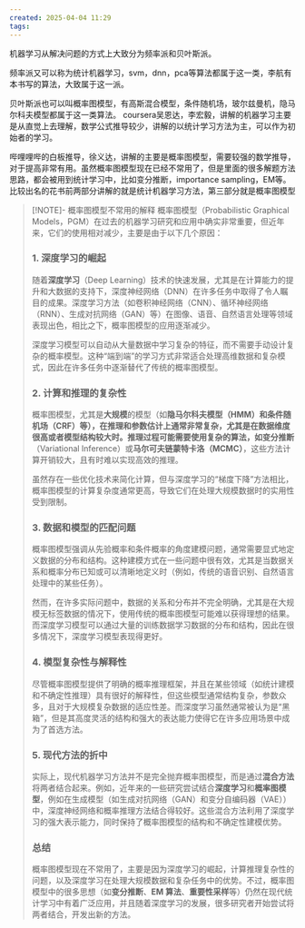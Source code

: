 ```yaml
---
created: 2025-04-04 11:29
tags:
---
```

机器学习从解决问题的方式上大致分为频率派和贝叶斯派。 

频率派又可以称为统计机器学习，svm，dnn，pca等算法都属于这一类，李航有本书写的算法，大致属于这一派。 

贝叶斯派也可以叫概率图模型，有高斯混合模型，条件随机场，玻尔兹曼机，隐马尔科夫模型都属于这一类算法。 coursera吴恩达，李宏毅，讲解的机器学习主要是从直觉上去理解，数学公式推导较少，讲解的以统计学习方法为主，可以作为初始者的学习。

哔哩哩哔的白板推导，徐义达，讲解的主要是概率图模型，需要较强的数学推导，对于提高非常有用。虽然概率图模型现在已经不常用了，但是里面的很多解题方法思路，都会被用到统计学习中，比如变分推断，importance sampling，EM等。比较出名的花书前两部分讲解的就是统计机器学习方法，第三部分就是概率图模型




> [!NOTE]- 概率图模型不常用的解释
> 概率图模型（Probabilistic Graphical Models，PGM）在过去的机器学习研究和应用中确实非常重要，但近年来，它们的使用相对减少，主要是由于以下几个原因：
> 
> ### 1. **深度学习的崛起**
> 随着**深度学习**（Deep Learning）技术的快速发展，尤其是在计算能力的提升和大数据的支持下，深度神经网络（DNN）在许多任务中取得了令人瞩目的成果。深度学习方法（如卷积神经网络（CNN）、循环神经网络（RNN）、生成对抗网络（GAN）等）在图像、语音、自然语言处理等领域表现出色，相比之下，概率图模型的应用逐渐减少。
> 
> 深度学习模型可以自动从大量数据中学习复杂的特征，而不需要手动设计复杂的概率模型。这种“端到端”的学习方式非常适合处理高维数据和复杂模式，因此在许多任务中逐渐替代了传统的概率图模型。
> 
> ### 2. **计算和推理的复杂性**
> 概率图模型，尤其是**大规模**的模型（如**隐马尔科夫模型（HMM）**和**条件随机场（CRF）**等），在推理和参数估计上通常非常复杂，尤其是在数据维度很高或者模型结构较大时。推理过程可能需要使用复杂的算法，如**变分推断**（Variational Inference）或**马尔可夫链蒙特卡洛（MCMC）**，这些方法计算开销较大，且有时难以实现高效的推理。
> 
> 虽然存在一些优化技术来简化计算，但与深度学习的“梯度下降”方法相比，概率图模型的计算复杂度通常更高，导致它们在处理大规模数据时的实用性受到限制。
> 
> ### 3. **数据和模型的匹配问题**
> 概率图模型强调从先验概率和条件概率的角度建模问题，通常需要显式地定义数据的分布和结构。这种建模方式在一些问题中很有效，尤其是当数据关系和概率分布已知或可以清晰地定义时（例如，传统的语音识别、自然语言处理中的某些任务）。
> 
> 然而，在许多实际问题中，数据的关系和分布并不完全明确，尤其是在大规模无标签数据的情况下，使用传统的概率图模型可能难以获得理想的结果。而深度学习模型可以通过大量的训练数据学习数据的分布和结构，因此在很多情况下，深度学习模型表现得更好。
> 
> ### 4. **模型复杂性与解释性**
> 尽管概率图模型提供了明确的概率推理框架，并且在某些领域（如统计建模和不确定性推理）具有很好的解释性，但这些模型通常结构复杂，参数众多，且对于大规模复杂数据的适应性差。而深度学习虽然通常被认为是“黑箱”，但是其高度灵活的结构和强大的表达能力使得它在许多应用场景中成为了首选方法。
> 
> ### 5. **现代方法的折中**
> 实际上，现代机器学习方法并不是完全抛弃概率图模型，而是通过**混合方法**将两者结合起来。例如，近年来的一些研究尝试结合**深度学习**和**概率图模型**，例如在生成模型（如生成对抗网络（GAN）和变分自编码器（VAE））中，深度神经网络和概率推理方法结合得较好。这些混合方法利用了深度学习的强大表示能力，同时保持了概率图模型的结构和不确定性建模优势。
> 
> ### 总结
> 概率图模型现在不常用了，主要是因为深度学习的崛起，计算推理复杂性的问题，以及深度学习在处理大规模数据和复杂任务中的优势。不过，概率图模型中的很多思想（如**变分推断**、**EM 算法**、**重要性采样**等）仍然在现代统计学习中有着广泛应用，并且随着深度学习的发展，很多研究者开始尝试将两者结合，开发出新的方法。
